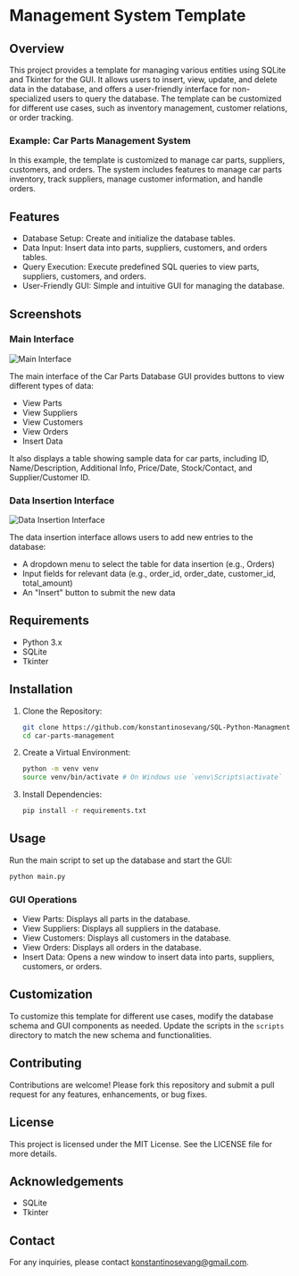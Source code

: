 # Management System Template

## Overview

This project provides a template for managing various entities using SQLite and Tkinter for the GUI. It allows users to insert, view, update, and delete data in the database, and offers a user-friendly interface for non-specialized users to query the database. The template can be customized for different use cases, such as inventory management, customer relations, or order tracking.

### Example: Car Parts Management System

In this example, the template is customized to manage car parts, suppliers, customers, and orders. The system includes features to manage car parts inventory, track suppliers, manage customer information, and handle orders.

## Features

- Database Setup: Create and initialize the database tables.
- Data Input: Insert data into parts, suppliers, customers, and orders tables.
- Query Execution: Execute predefined SQL queries to view parts, suppliers, customers, and orders.
- User-Friendly GUI: Simple and intuitive GUI for managing the database.

## Screenshots

### Main Interface

![Main Interface](path_to_image1.png)

The main interface of the Car Parts Database GUI provides buttons to view different types of data:

- View Parts
- View Suppliers
- View Customers
- View Orders
- Insert Data

It also displays a table showing sample data for car parts, including ID, Name/Description, Additional Info, Price/Date, Stock/Contact, and Supplier/Customer ID.

### Data Insertion Interface

![Data Insertion Interface](path_to_image2.png)

The data insertion interface allows users to add new entries to the database:

- A dropdown menu to select the table for data insertion (e.g., Orders)
- Input fields for relevant data (e.g., order_id, order_date, customer_id, total_amount)
- An "Insert" button to submit the new data

## Requirements

- Python 3.x
- SQLite
- Tkinter

## Installation

1. Clone the Repository:

   ```sh
   git clone https://github.com/konstantinosevang/SQL-Python-Managment.git
   cd car-parts-management
   ```

2. Create a Virtual Environment:

   ```sh
   python -m venv venv
   source venv/bin/activate # On Windows use `venv\Scripts\activate`
   ```

3. Install Dependencies:

   ```sh
   pip install -r requirements.txt
   ```

## Usage

Run the main script to set up the database and start the GUI:

```sh
python main.py
```

### GUI Operations

- View Parts: Displays all parts in the database.
- View Suppliers: Displays all suppliers in the database.
- View Customers: Displays all customers in the database.
- View Orders: Displays all orders in the database.
- Insert Data: Opens a new window to insert data into parts, suppliers, customers, or orders.

## Customization

To customize this template for different use cases, modify the database schema and GUI components as needed. Update the scripts in the `scripts` directory to match the new schema and functionalities.

## Contributing

Contributions are welcome! Please fork this repository and submit a pull request for any features, enhancements, or bug fixes.

## License

This project is licensed under the MIT License. See the LICENSE file for more details.

## Acknowledgements

- SQLite
- Tkinter

## Contact

For any inquiries, please contact konstantinosevang@gmail.com.

